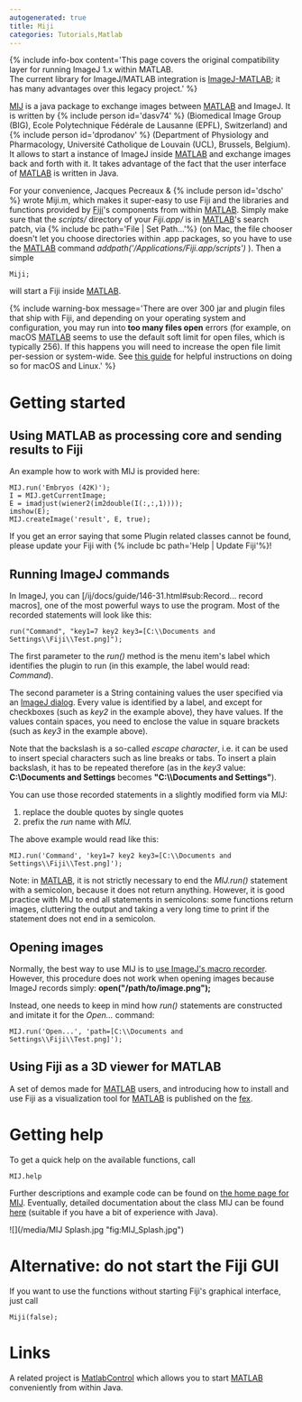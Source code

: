 ```yaml
---
autogenerated: true
title: Miji
categories: Tutorials,Matlab
---
```


{% include info-box content='This page covers the original compatibility layer for running ImageJ 1.x within MATLAB.  
The current library for ImageJ/MATLAB integration is [ImageJ-MATLAB](/scripting/matlab); it has many advantages over this legacy project.' %}

[MIJ](http://bigwww.epfl.ch/sage/soft/mij/) is a java package to exchange images between [MATLAB](/scripting/matlab) and ImageJ. It is written by {% include person id='dasv74' %} (Biomedical Image Group (BIG), Ecole Polytechnique Fédérale de Lausanne (EPFL), Switzerland) and {% include person id='dprodanov' %} (Department of Physiology and Pharmacology, Université Catholique de Louvain (UCL), Brussels, Belgium). It allows to start a instance of ImageJ inside [MATLAB](/scripting/matlab) and exchange images back and forth with it. It takes advantage of the fact that the user interface of [MATLAB](/scripting/matlab) is written in Java.

For your convenience, Jacques Pecreaux & {% include person id='dscho' %} wrote Miji.m, which makes it super-easy to use Fiji and the libraries and functions provided by [Fiji](/fiji)'s components from within [MATLAB](/scripting/matlab). Simply make sure that the *scripts/* directory of your *Fiji.app/* is in [MATLAB](/scripting/matlab)'s search patch, via {% include bc path='File | Set Path...'%} (on Mac, the file chooser doesn't let you choose directories within .app packages, so you have to use the [MATLAB](/scripting/matlab) command *addpath('/Applications/Fiji.app/scripts')* ). Then a simple

    Miji;

will start a Fiji inside [MATLAB](/scripting/matlab).

{% include warning-box message='There are over 300 jar and plugin files that ship with Fiji, and depending on your operating system and configuration, you may run into **too many files open** errors (for example, on macOS [MATLAB](/scripting/matlab) seems to use the default soft limit for open files, which is typically 256). If this happens you will need to increase the open file limit per-session or system-wide. See [this guide](http://docs.basho.com/riak/latest/ops/tuning/open-files-limit/) for helpful instructions on doing so for macOS and Linux.' %}

# Getting started

## Using MATLAB as processing core and sending results to Fiji

An example how to work with MIJ is provided here:

    MIJ.run('Embryos (42K)');
    I = MIJ.getCurrentImage;
    E = imadjust(wiener2(im2double(I(:,:,1))));
    imshow(E);
    MIJ.createImage('result', E, true);

If you get an error saying that some Plugin related classes cannot be found, please update your Fiji with {% include bc path='Help | Update Fiji'%}!

## Running ImageJ commands

In ImageJ, you can \[/ij/docs/guide/146-31.html#sub:Record... record macros\], one of the most powerful ways to use the program. Most of the recorded statements will look like this:

    run("Command", "key1=7 key2 key3=[C:\\Documents and Settings\\Fiji\\Test.png]");

The first parameter to the *run()* method is the menu item's label which identifies the plugin to run (in this example, the label would read: *Command*).

The second parameter is a String containing values the user specified via an [ImageJ dialog](http://jenkins.imagej.net/job/ImageJ1-javadoc/javadoc/ij/gui/GenericDialog.html). Every value is identified by a label, and except for checkboxes (such as *key2* in the example above), they have values. If the values contain spaces, you need to enclose the value in square brackets (such as *key3* in the example above).

Note that the backslash is a so-called *escape character*, i.e. it can be used to insert special characters such as line breaks or tabs. To insert a plain backslash, it has to be repeated therefore (as in the *key3* value: **C:\\Documents and Settings** becomes **"C:\\\\Documents and Settings"**).

You can use those recorded statements in a slightly modified form via MIJ:

1.  replace the double quotes by single quotes
2.  prefix the *run* name with *MIJ.*

The above example would read like this:

    MIJ.run('Command', 'key1=7 key2 key3=[C:\\Documents and Settings\\Fiji\\Test.png]');

Note: in [MATLAB](/scripting/matlab), it is not strictly necessary to end the *MIJ.run()* statement with a semicolon, because it does not return anything. However, it is good practice with MIJ to end all statements in semicolons: some functions return images, cluttering the output and taking a very long time to print if the statement does not end in a semicolon.

## Opening images

Normally, the best way to use MIJ is to [use ImageJ's macro recorder](#running-imagej-commands). However, this procedure does not work when opening images because ImageJ records simply: **open("/path/to/image.png");**

Instead, one needs to keep in mind how *run()* statements are constructed and imitate it for the *Open...* command:

    MIJ.run('Open...', 'path=[C:\\Documents and Settings\\Fiji\\Test.png]');

## Using Fiji as a 3D viewer for MATLAB

A set of demos made for [MATLAB](/scripting/matlab) users, and introducing how to install and use Fiji as a visualization tool for [MATLAB](/scripting/matlab) is published on the [fex](http://www.mathworks.com/matlabcentral/fileexchange/32344-hardware-accelerated-3d-viewer-for-matlab).

# Getting help

To get a quick help on the available functions, call

    MIJ.help

Further descriptions and example code can be found on [the home page for MIJ](http://bigwww.epfl.ch/sage/soft/mij/). Eventually, detailed documentation about the class MIJ can be found [here](http://bigwww.epfl.ch/sage/soft/mij/doc/index.html) (suitable if you have a bit of experience with Java).

  
![](/media/MIJ Splash.jpg "fig:MIJ_Splash.jpg")

# Alternative: do not start the Fiji GUI

If you want to use the functions without starting Fiji's graphical interface, just call

    Miji(false);

# Links

A related project is [MatlabControl](http://code.google.com/p/matlabcontrol/) which allows you to start [MATLAB](/scripting/matlab) conveniently from within Java.

 
